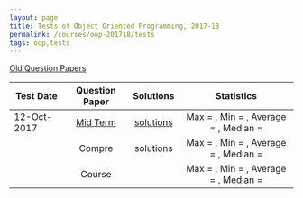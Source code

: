 ```yaml
---
layout: page
title: Tests of Object Oriented Programming, 2017-18
permalink: /courses/oop-201718/tests
tags: oop,tests
---
```



[Old Question Papers](https://www.dropbox.com/s/gpj0948nn3s3b3o/old_papers.zip?dl=1)    

| Test Date | Question Paper  | Solutions | Statistics |
|-------- |:----------:|:----------:|:----------:|
| 12-Oct-2017 | [Mid Term](https://www.dropbox.com/s/lldp14y5nia4yhr/midsem.pdf?dl=1) | [solutions](https://www.dropbox.com/s/qvz58ab9ae2pz9f/midsem_sol.pdf?dl=1) | Max = , Min = , Average = , Median =   |
| &nbsp; | Compre | solutions | Max = , Min = , Average = , Median =   |
| &nbsp; | Course |  | Max = , Min = , Average = , Median =   |

